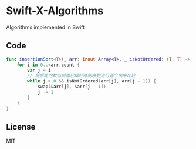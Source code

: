 # Swift-X-Algorithms

Algorithms implemented in Swift

## Code

```Swift
func insertionSort<T>(_ arr: inout Array<T>, _ isNotOrdered: (T, T) -> Bool) {
    for i in 0..<arr.count {
        var j = i
        // 将后面的数与前面已排好序的序列进行逐个倒序比较
        while j > 0 && isNotOrdered(arr[j], arr[j - 1]) {
            swap(&arr[j], &arr[j - 1])
            j -= 1
        }
    }
}
```

## License

MIT
